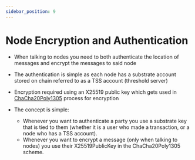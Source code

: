 ```yaml
---
sidebar_position: 9
---
```


# Node Encryption and Authentication

- When talking to nodes you need to both authenticate the location of messages and encrypt the messages to said node
- The authentication is simple as each node has a substrate account stored on chain referred to as a TSS account (threshold server)
- Encryption required using an X25519 public key which gets used in [ChaCha20Poly1305](https://en.wikipedia.org/wiki/ChaCha20-Poly1305) process for encryption

- The concept is simple:

  - Whenever you want to authenticate a party you use a substrate key that is tied to them (whether it is a user who made a transaction, or a node who has a TSS account).
  - Whenever you want to encrypt a message (only when talking to nodes) you use their X25519PublicKey in the ChaCha20Poly1305 scheme.
